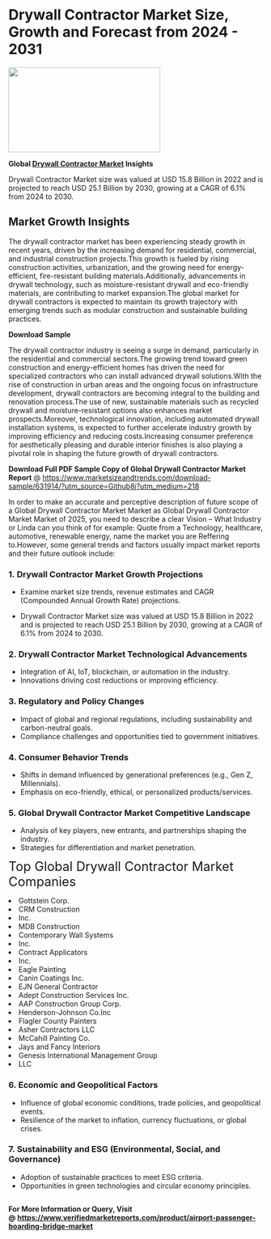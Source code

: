 <H1>Drywall Contractor Market Size, Growth and Forecast from 2024 - 2031</H1><img class="aligncenter size-medium wp-image-584254" src="https://thirdeyenews.in/wp-content/uploads/2024/09/Global-Market-Research-300x168.jpeg" alt="" width="300" height="168" /><p><strong>Global&nbsp;<a href="https://www.marketsizeandtrends.com/download-sample/631914/?utm_source=Github8j?utm_medium=218">Drywall Contractor Market</a> Insights</strong></p><p>Drywall Contractor Market size was valued at USD 15.8 Billion in 2022 and is projected to reach USD 25.1 Billion by 2030, growing at a CAGR of 6.1% from 2024 to 2030.</p><p><h2>Market Growth Insights</h2> <p>The drywall contractor market has been experiencing steady growth in recent years, driven by the increasing demand for residential, commercial, and industrial construction projects.This growth is fueled by rising construction activities, urbanization, and the growing need for energy-efficient, fire-resistant building materials.Additionally, advancements in drywall technology, such as moisture-resistant drywall and eco-friendly materials, are contributing to market expansion.The global market for drywall contractors is expected to maintain its growth trajectory with emerging trends such as modular construction and sustainable building practices.</p> <p><strong>Download Sample</strong></p> <p>The drywall contractor industry is seeing a surge in demand, particularly in the residential and commercial sectors.The growing trend toward green construction and energy-efficient homes has driven the need for specialized contractors who can install advanced drywall solutions.With the rise of construction in urban areas and the ongoing focus on infrastructure development, drywall contractors are becoming integral to the building and renovation process.The use of new, sustainable materials such as recycled drywall and moisture-resistant options also enhances market prospects.Moreover, technological innovation, including automated drywall installation systems, is expected to further accelerate industry growth by improving efficiency and reducing costs.Increasing consumer preference for aesthetically pleasing and durable interior finishes is also playing a pivotal role in shaping the future growth of drywall contractors.<p><span class=""><strong>Download Full PDF Sample Copy of Global Drywall Contractor Market Report</strong> @ <a href="https://www.marketsizeandtrends.com/download-sample/631914/?utm_source=Github8j?utm_medium=218" target="_blank">https://www.marketsizeandtrends.com/download-sample/631914/?utm_source=Github8j?utm_medium=218</a></span></p><p>In order to make an accurate and perceptive description of future scope of a Global&nbsp;Drywall Contractor Market Market as Global&nbsp;Drywall Contractor Market Market of 2025, you need to describe a clear Vision &ndash; What Industry or Linda can you think of for example: Quote from a Technology, healthcare, automotive, renewable energy, name the market you are Reffering to.However, some general trends and factors usually impact market reports and their future outlook include:</p><h3>1.&nbsp;<strong>Drywall Contractor Market Growth Projections</strong></h3><ul><li>Examine market size trends, revenue estimates and CAGR (Compounded Annual Growth Rate) projections.</li><li><p>Drywall Contractor Market size was valued at USD 15.8 Billion in 2022 and is projected to reach USD 25.1 Billion by 2030, growing at a CAGR of 6.1% from 2024 to 2030.</p></li></ul><h3>2.&nbsp;<strong>Drywall Contractor Market Technological Advancements</strong></h3><ul><li>Integration of AI, IoT, blockchain, or automation in the industry.</li><li>Innovations driving cost reductions or improving efficiency.</li></ul><h3>3.&nbsp;<strong>Regulatory and Policy Changes</strong></h3><ul><li>Impact of global and regional regulations, including sustainability and carbon-neutral goals.</li><li>Compliance challenges and opportunities tied to government initiatives.</li></ul><h3>4.&nbsp;<strong>Consumer Behavior Trends</strong></h3><ul><li>Shifts in demand influenced by generational preferences (e.g., Gen Z, Millennials).</li><li>Emphasis on eco-friendly, ethical, or personalized products/services.</li></ul><h3>5.&nbsp;<strong>Global Drywall Contractor Market Competitive Landscape</strong></h3><ul><li>Analysis of key players, new entrants, and partnerships shaping the industry.</li><li>Strategies for differentiation and market penetration.</li></ul><p data-pm-slice="1 1 []"><span style="color: inherit; font-family: inherit; font-size: 25px;">Top Global Drywall Contractor Market Companies</span></p><div class="" data-test-id=""><p><li>Gottstein Corp.</li><li> CRM Construction</li><li> Inc.</li><li> MDB Construction</li><li> Contemporary Wall Systems</li><li> Inc.</li><li> Contract Applicators</li><li> Inc.</li><li> Eagle Painting</li><li> Canin Coatings Inc.</li><li> EJN General Contractor</li><li> Adept Construction Services Inc.</li><li> AAP Construction Group Corp.</li><li> Henderson-Johnson Co.Inc</li><li> Flagler County Painters</li><li> Asher Contractors LLC</li><li> McCahill Painting Co.</li><li> Jays and Fancy Interiors</li><li> Genesis International Management Group</li><li> LLC</li></p></div><h3>6.&nbsp;<strong>Economic and Geopolitical Factors</strong></h3><ul><li>Influence of global economic conditions, trade policies, and geopolitical events.</li><li>Resilience of the market to inflation, currency fluctuations, or global crises.</li></ul><h3>7.&nbsp;<strong>Sustainability and ESG (Environmental, Social, and Governance)</strong></h3><ul><li>Adoption of sustainable practices to meet ESG criteria.</li><li>Opportunities in green technologies and circular economy principles.</li></ul><h2><strong style="font-size: 14px;">For More Information or Query, Visit @&nbsp;</strong><a style="background-color: #ffffff; font-size: 14px;" href="https://www.marketsizeandtrends.com/report/drywall-contractor-market/" target="_blank">https://www.verifiedmarketreports.com/product/airport-passenger-boarding-bridge-market</a></h2>